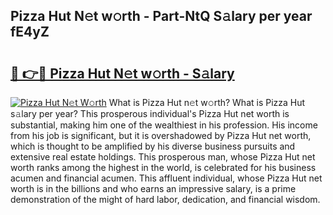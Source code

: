 ## Pizza Hut N𝚎t w𝚘rth - Part-NtQ S𝚊lary per year fE4yZ

# <h2><a href="http://gc58ewd.nevu.top/?p=Pizza+Hut">🔗 👉🔴 Pizza Hut N𝚎t w𝚘rth - S𝚊lary</a></h2>

[![Pizza Hut N𝚎t W𝚘rth](https://i.imgur.com/Oavwk0R.jpeg)](http://gc58ewd.nevu.top/?p=Pizza+Hut)
What is Pizza Hut n𝚎t w𝚘rth? What is Pizza Hut s𝚊lary per year?
This prosperous individual's Pizza Hut net worth is substantial, making him one of the wealthiest in his profession. His income from his job is significant, but it is overshadowed by Pizza Hut net worth, which is thought to be amplified by his diverse business pursuits and extensive real estate holdings. This prosperous man, whose Pizza Hut net worth ranks among the highest in the world, is celebrated for his business acumen and financial acumen. This affluent individual, whose Pizza Hut net worth is in the billions and who earns an impressive salary, is a prime demonstration of the might of hard labor, dedication, and financial wisdom.
